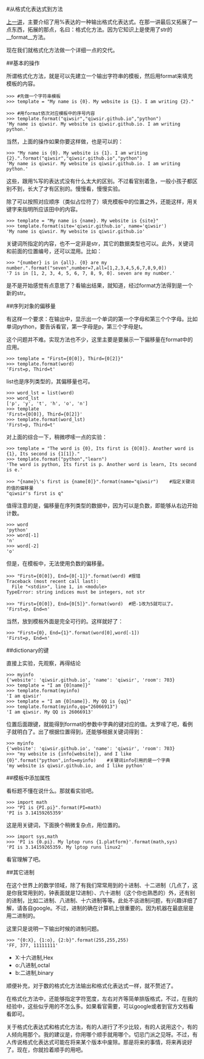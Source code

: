 #从格式化表达式到方法

[上一讲](./202.md)，主要介绍了用%表达的一种输出格式化表达式。在那一讲最后又拓展了一点东西，拓展的那点，名曰：格式化方法。因为它知识上是使用了str的__format__方法。

现在我们就格式化方法做一个详细一点的交代。

##基本的操作

所谓格式化方法，就是可以先建立一个输出字符串的模板，然后用format来填充模板的内容。

    >>> #先做一个字符串模板
    >>> template = "My name is {0}. My website is {1}. I am writing {2}."

    >>> #用format依次对应模板中的序号内容
    >>> template.format("qiwsir","qiwsir.github.io","python")
    'My name is qiwsir. My website is qiwsir.github.io. I am writing python.'

当然，上面的操作如果你要这样做，也是可以的：

    >>> "My name is {0}. My website is {1}. I am writing {2}.".format("qiwsir","qiwsir.github.io","python")
    'My name is qiwsir. My website is qiwsir.github.io. I am writing python.'

这些，跟用%写的表达式没有什么太大的区别。不过看官别着急，一般小孩子都区别不到，长大了才有区别的。慢慢看，慢慢实验。

除了可以按照对应顺序（类似占位符了）填充模板中的位置之外，还能这样，用关键字来指明所应该田中的内容。

    >>> template = "My name is {name}. My website is {site}"
    >>> template.format(site='qiwsir.github.io', name='qiwsir')
    'My name is qiwsir. My website is qiwsir.github.io'

关键词所指定的内容，也不一定非是str，其它的数据类型也可以。此外，关键词和前面的位置编号，还可以混用。比如：

    >>> "{number} is in {all}. {0} are my number.".format("seven",number=7,all=[1,2,3,4,5,6,7,8,9,0])
    '7 is in [1, 2, 3, 4, 5, 6, 7, 8, 9, 0]. seven are my number.'

是不是开始感觉有点意思了？看输出结果，就知道，经过format方法得到是一个新的str。

##序列对象的偏移量

有这样一个要求：在输出中，显示出一个单词的第一个字母和第三个个字母。比如单词python，要告诉看官，第一字母是p，第三个字母是t。

这个问题并不难。实现方法也不少，这里主要是要展示一下偏移量在format中的应用。

    >>> template = "First={0[0]}, Third={0[2]}"
    >>> template.format(word)
    'First=p, Third=t'

list也是序列类型的，其偏移量也可。

    >>> word_lst = list(word)
    >>> word_lst
    ['p', 'y', 't', 'h', 'o', 'n']
    >>> template
    'First={0[0]}, Third={0[2]}'
    >>> template.format(word_lst)
    'First=p, Third=t'

对上面的综合一下，稍微啰嗦一点的实验：

    >>> template = "The word is {0}, Its first is {0[0]}. Another word is {1}, Its second is {1[1]}."
    >>> template.format("python","learn")
    'The word is python, Its first is p. Another word is learn, Its second is e.'

    >>> "{name}\'s first is {name[0]}".format(name="qiwsir")    #指定关键词的值的偏移量
    "qiwsir's first is q"

值得注意的是，偏移量在序列类型的数据中，因为可以是负数，即能够从右边开始计数。

    >>> word
    'python'
    >>> word[-1]
    'n'
    >>> word[-2]
    'o'

但是，在模板中，无法使用负数的偏移量。

    >>> "First={0[0]}, End={0[-1]}".format(word) #报错
    Traceback (most recent call last):
      File "<stdin>", line 1, in <module>
    TypeError: string indices must be integers, not str

    >>> "First={0[0]}, End={0[5]}".format(word)  #把-1改为5就可以了。
    'First=p, End=n'

当然，放到模板外面是完全可行的。这样就好了：

    >>> "First={0}, End={1}".format(word[0],word[-1])
    'First=p, End=n'

##dictionary的键

直接上实验，先观察，再得结论

    >>> myinfo
    {'website': 'qiwsir.github.io', 'name': 'qiwsir', 'room': 703}
    >>> template = "I am {0[name]}"
    >>> template.format(myinfo)
    'I am qiwsir'
    >>> template = "I am {0[name]}. My QQ is {qq}"
    >>> template.format(myinfo,qq="26066913")
    'I am qiwsir. My QQ is 26066913'

位置后面跟键，就能得到format的参数中字典的键对应的值。太罗嗦了吧，看例子就明白了。出了根据位置得到，还能够根据关键词得到：

    >>> myinfo
    {'website': 'qiwsir.github.io', 'name': 'qiwsir', 'room': 703}
    >>> "my website is {info[website]}, and I like {0}".format("python",info=myinfo)    #关键词info引用的是一个字典
    'my website is qiwsir.github.io, and I like python'

##模板中添加属性

看标题不懂在说什么。那就看实验吧。

    >>> import math
    >>> "PI is {PI.pi}".format(PI=math)
    'PI is 3.14159265359'

这是用关键词，下面换个稍微复杂点，用位置的。

    >>> import sys,math
    >>> 'PI is {0.pi}. My lptop runs {1.platform}'.format(math,sys)
    'PI is 3.14159265359. My lptop runs linux2'

看官理解了吧。

##其它进制

在这个世界上的数学领域，除了有我们常常用到的十进制、十二进制（几点了，这是你我常用到的，钟表面就是12进制）、六十进制（这个你也熟悉的）外，还有别的进制，比如二进制、八进制、十六进制等等。此处不谈进制问题，有兴趣详细了解，请各自google。不过，进制的确在计算机上很重要的。因为机器在最底层是用二进制的。

这里只是说明一下输出时候的进制问题。

    >>> "{0:X}, {1:o}, {2:b}".format(255,255,255)
    'FF, 377, 11111111'

- X:十六进制,Hex
- o:八进制,octal
- b:二进制,binary

顺便补充，对于数的格式化方法输出和格式化表达式一样，就不赘述了。

在格式化方法中，还能够指定字符宽度，左右对齐等简单排版格式，不过，在我的经验中，这些似乎用的不怎么多。如果看官需要，可以google或者到官方文档看看即可。

关于格式化表达式和格式化方法，有的人进行了不少比较，有的人说用这个，有的人倾向用那个。我的建议是，你用哪个顺手就用哪个。切忌门派之见呀。不过，有人传说格式化表达式可能在将来某个版本中废除。那是将来的事情，将来再说好了。现在，你就捡着顺手的用吧。
